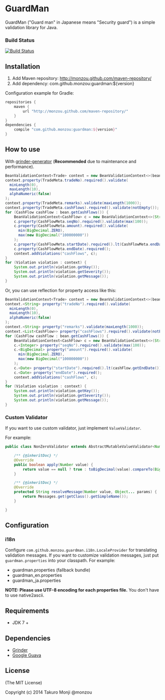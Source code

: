 # GuardMan

GuardMan ("Guard man" in Japanese means "Security guard") is a simple validation library for Java.

### Build Status

[![Build Status](https://travis-ci.org/monzou/guardman.png)](https://travis-ci.org/monzou/guardman)

## Installation

1. Add Maven repository: http://monzou.github.com/maven-repository/
2. Add dependency: com.github.monzou:guardman:${version}

Configuration example for Gradle:

```groovy
repositories {
    maven {
        url "http://monzou.github.com/maven-repository/"
    }
}
dependencies {
    compile "com.github.monzou:guardman:${version}"
}
```

## How to use

With [grinder-generator](https://github.com/monzou/grinder) (**Recommended** due to maintenance and performance).

```java
BeanValidationContext<Trade> context = new BeanValidationContext<>(bean);
context.property(TradeMeta.tradeNo).required().validate(
  minLength(0),
  maxLength(10),
  alphaNumeric(false)
);
context.property(TradeMeta.remarks).validate(maxLength(1000));
context.property(TradeMeta.cashFlows).required().validate(notEmpty());
for (CashFlow cashFlow : bean.getCashFlows()) {
    BeanValidationContext<CashFlow> c = new BeanValidationContext<>(String.format("CashFlow %d", cashFlow.getSeqNo()), cashFlow);
    c.property(CashFlowMeta.seqNo).required().validate(max(100));
    c.property(CashFlowMeta.amount).required().validate(
      min(BigDecimal.ZERO),
      max(new BigDecimal("100000000"))
    );
    c.property(CashFlowMeta.startDate).required().lt(CashFlowMeta.endDate);
    c.property(CashFlowMeta.endDate).required();
    context.addViolations("cashFlows", c);
}
for (Violation violation : context) {
    System.out.println(violation.getKey());
    System.out.println(violation.getSeverity());
    System.out.println(violation.getMessage());
}
```

Or, you can use reflection for property access like this:

```java
BeanValidationContext<Trade> context = new BeanValidationContext<>(bean);
context.<String> property("tradeNo").required().validate(
  minLength(0),
  maxLength(10),
  alphaNumeric(false)
);
context.<String> property("remarks").validate(maxLength(1000));
context.<List<CashFlow>> property("cashFlows").required().validate(notEmpty());
for (CashFlow cashFlow : bean.getCashFlows()) {
    BeanValidationContext<CashFlow> c = new BeanValidationContext<>(String.format("CashFlow %d", cashFlow.getSeqNo()), cashFlow);
    c.<Integer> property("seqNo").required().validate(max(100));
    c.<BigDecimal> property("amount").required().validate(
      min(BigDecimal.ZERO),
      max(new BigDecimal("100000000"))
    );
    c.<Date> property("startDate").required().lt(cashFlow.getEndDate());
    c.<Date> property("endDate").required();
    context.addViolations("cashFlows", c);
}
for (Violation violation : context) {
    System.out.println(violation.getKey());
    System.out.println(violation.getSeverity());
    System.out.println(violation.getMessage());
}
```

### Custom Validator

If you want to use custom validator, just implement ```ValueValidator```.

For example:

```java
public class NonZeroValidator extends AbstractMutableValueValidator<Number> {

    /** {@inheritDoc} */
    @Override
    public boolean apply(Number value) {
        return value == null ? true : toBigDecimal(value).compareTo(BigDecimal.ZERO) != 0;
    }

    /** {@inheritDoc} */
    @Override
    protected String resolveMessage(Number value, Object... params) {
        return Messages.get(getClass().getSimpleName());
    }

}
```

## Configuration

### i18n

Configure ```com.github.monzou.guardman.i18n.LocaleProvider``` for translating validation messages.
If you want to customize validation messages, just put ```guardman.properties``` into your classpath.
For example:

* guardman.properties (fallback bundle)
* guardman_en.properties
* guardman_ja.properties

**NOTE: Please use UTF-8 encoding for each properties file.** You don't have to use native2ascii.

## Requirements

* JDK 7 +

## Dependencies

* [Grinder](https://github.com/monzou/grinder)
* [Google Guava](https://code.google.com/p/guava-libraries/)

## License

(The MIT License)

Copyright (c) 2014 Takuro Monji @monzou
